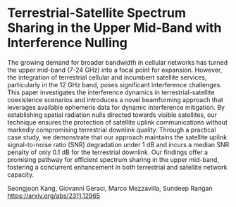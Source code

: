 # Terrestrial-Satellite Spectrum Sharing in the Upper Mid-Band with Interference Nulling
The growing demand for broader bandwidth in cellular networks has turned the upper mid-band (7-24 GHz) into a focal point for expansion. 
However, the integration of terrestrial cellular and incumbent satellite services, particularly in the 12 GHz band, poses significant interference challenges. 
This paper investigates the interference dynamics in terrestrial-satellite coexistence scenarios and introduces a novel beamforming approach that leverages available ephemeris data for dynamic interference mitigation. 
By establishing spatial radiation nulls directed towards visible satellites, our technique ensures the protection of satellite uplink communications without markedly compromising terrestrial downlink quality. 
Through a practical case study, we demonstrate that our approach maintains the satellite uplink signal-to-noise ratio (SNR) degradation under 1 dB and incurs a median SNR penalty of only 0.1 dB for the terrestrial downlink. 
Our findings offer a promising pathway for efficient spectrum sharing in the upper mid-band, fostering a concurrent enhancement in both terrestrial and satellite network capacity.

Seongjoon Kang, Giovanni Geraci, Marco Mezzavilla, Sundeep Rangan
https://arxiv.org/abs/2311.12965

